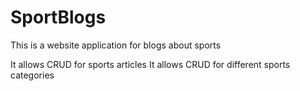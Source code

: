 # SportBlogs
This is a website application for blogs about sports

It allows CRUD for sports articles
It allows CRUD for different sports categories

